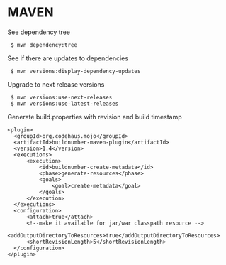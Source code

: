 MAVEN
=====

See dependency tree

     $ mvn dependency:tree
     
See if there are updates to dependencies

     $ mvn versions:display-dependency-updates
     
Upgrade to next release versions

     $ mvn versions:use-next-releases
     $ mvn versions:use-latest-releases
     
Generate build.properties with revision and build timestamp

    <plugin>
      <groupId>org.codehaus.mojo</groupId>
      <artifactId>buildnumber-maven-plugin</artifactId>
      <version>1.4</version>
      <executions>
          <execution>
              <id>buildnumber-create-metadata</id>
              <phase>generate-resources</phase>
              <goals>
                  <goal>create-metadata</goal>
              </goals>
          </execution>
      </executions>
      <configuration>
          <attach>true</attach>
          <!--make it available for jar/war classpath resource -->
          <addOutputDirectoryToResources>true</addOutputDirectoryToResources>
          <shortRevisionLength>5</shortRevisionLength>
      </configuration>
    </plugin>

